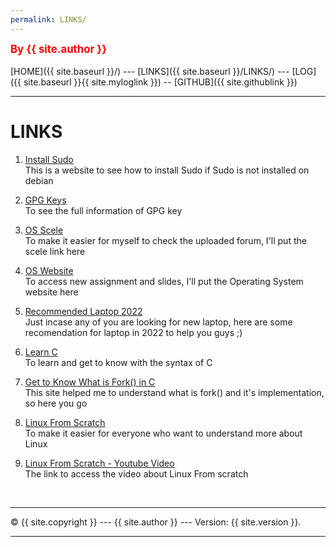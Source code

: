 ```yaml
---
permalink: LINKS/
---
```

<span style="color:red; font-weight:bold; font-size:larger;">By {{ site.author }}</span>
<br><br>
[HOME]({{ site.baseurl }}/) ---
[LINKS]({{ site.baseurl }}/LINKS/) ---
[LOG]({{ site.baseurl }}{{ site.myloglink }}) --
[GITHUB]({{ site.githublink }})
<br>
<hr>

# LINKS

1. [Install Sudo](https://medium.com/platform-engineer/how-to-enable-sudo-on-a-user-account-on-debian-494d3c75ee21)<br>
This is a website to see how to install Sudo if Sudo is not installed on debian

2. [GPG Keys](https://confluence.atlassian.com/bitbucketserver/using-gpg-keys-913477014.html)<br>
To see the full information of GPG key

3. [OS Scele](https://scele.cs.ui.ac.id/course/view.php?id=3398)<br>
To make it easier for myself to check the uploaded forum, I'll put the scele link here

4. [OS Website](https://os.vlsm.org/)<br>
To access new assignment and slides, I'll put the Operating System website here

5. [Recommended Laptop 2022](https://www.cnet.com/tech/computing/best-laptop/)<br>
Just incase any of you are looking for new laptop, here are some recomendation for laptop in 2022 to help you guys ;)

6. [Learn C](https://www.w3schools.com/c)<br>
To learn and get to know with the syntax of C

7. [Get to Know What is Fork() in C](https://www.geeksforgeeks.org/fork-system-call/)<br>
This site helped me to understand what is fork() and it's implementation, so here you go

8. [Linux From Scratch](https://www.linuxfromscratch.org/lfs/view/11.2/index.html)<br>
To make it easier for everyone who want to understand more about Linux

9. [Linux From Scratch - Youtube Video](https://www.youtube.com/watch?v=7ukLbyTTwGo&list=PLyc5xVO2uDsDlbR_LTP37nG6g4vbSSxSZ&index=1)<br>
The link to access the video about Linux From scratch

<br>
<hr>
&copy; {{ site.copyright }} --- {{ site.author }} --- Version: {{ site.version }}.
<hr>
<br>
